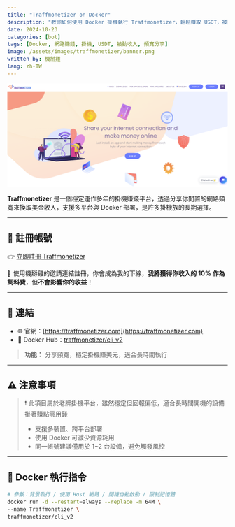 ```yaml
---
title: "Traffmonetizer on Docker"
description: "教你如何使用 Docker 掛機執行 Traffmonetizer，輕鬆賺取 USDT，被動收入不再只是夢想。"
date: 2024-10-23
categories: [bot]
tags: [Docker, 網路賺錢, 掛機, USDT, 被動收入, 頻寬分享]
image: /assets/images/traffmonetizer/banner.png
written_by: 機掰雞
lang: zh-TW
---
```


![Traffmonetizer 封面圖](/assets/images/traffmonetizer/banner.png)

**Traffmonetizer** 是一個穩定運作多年的掛機賺錢平台，透過分享你閒置的網路頻寬來換取美金收入，支援多平台與 Docker 部署，是許多掛機族的長期選擇。

---

## 📝 註冊帳號

👉 [立即註冊 Traffmonetizer](https://traffmonetizer.com/?aff=2656)

🎉 使用機掰雞的邀請連結註冊，你會成為我的下線，**我將獲得你收入的 10% 作為飼料費**，但**不會影響你的收益**！

---

## 🔗 連結

- 🌐 官網：[https://traffmonetizer.com](https://traffmonetizer.com)
- 🐳 Docker Hub：[traffmonetizer/cli_v2](https://hub.docker.com/r/traffmonetizer/cli_v2)
> **功能：** 分享頻寬，穩定掛機賺美元，適合長時間執行

---

## ⚠️ 注意事項

> ❗ 此項目屬於老牌掛機平台，雖然穩定但回報偏低，適合長時間開機的設備掛著賺點零用錢
> - 支援多裝置、跨平台部署
> - 使用 Docker 可減少資源耗用
> - 同一帳號建議僅用於 1~2 台設備，避免觸發風控

---

## 🐳 Docker 執行指令

```bash
# 參數：背景執行 / 使用 Host 網路 / 開機自動啟動 / 限制記憶體
docker run -d --restart=always --replace -m 64M \
--name Traffmonetizer \
traffmonetizer/cli_v2
```
